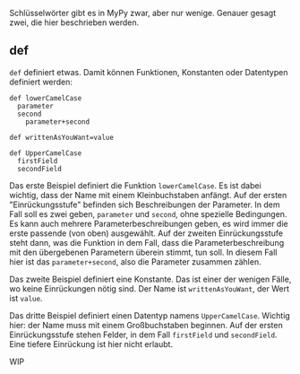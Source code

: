Schlüsselwörter gibt es in MyPy zwar, aber nur wenige. Genauer gesagt zwei, die hier beschrieben werden.
## def
`def` definiert etwas. Damit können Funktionen, Konstanten oder Datentypen definiert werden:
```
def lowerCamelCase
  parameter
  second
    parameter+second

def writtenAsYouWant=value

def UpperCamelCase
  firstField
  secondField
```
Das erste Beispiel definiert die Funktion `lowerCamelCase`. Es ist dabei wichtig, dass der Name mit einem Kleinbuchstaben anfängt. Auf der
ersten "Einrückungsstufe" befinden sich Beschreibungen der Parameter. In dem Fall soll es zwei geben, `parameter` und `second`, ohne
spezielle Bedingungen. Es kann auch mehrere Parameterbeschreibungen geben, es wird immer die erste passende (von oben) ausgewählt.
Auf der zweiten Einrückungsstufe steht dann, was die Funktion in dem Fall, dass die Parameterbeschreibung mit den übergebenen Parametern
überein stimmt, tun soll. In diesem Fall hier ist das `parameter+second`, also die Parameter zusammen zählen.

Das zweite Beispiel definiert eine Konstante. Das ist einer der wenigen Fälle, wo keine Einrückungen nötig sind. Der Name ist 
`writtenAsYouWant`, der Wert ist `value`.

Das dritte Beispiel definiert einen Datentyp namens `UpperCamelCase`. Wichtig hier: der Name muss mit einem Großbuchstaben beginnen.
Auf der ersten Einrückungsstufe stehen Felder, in dem Fall `firstField` und `secondField`. Eine tiefere Einrückung ist hier nicht erlaubt.

WIP
